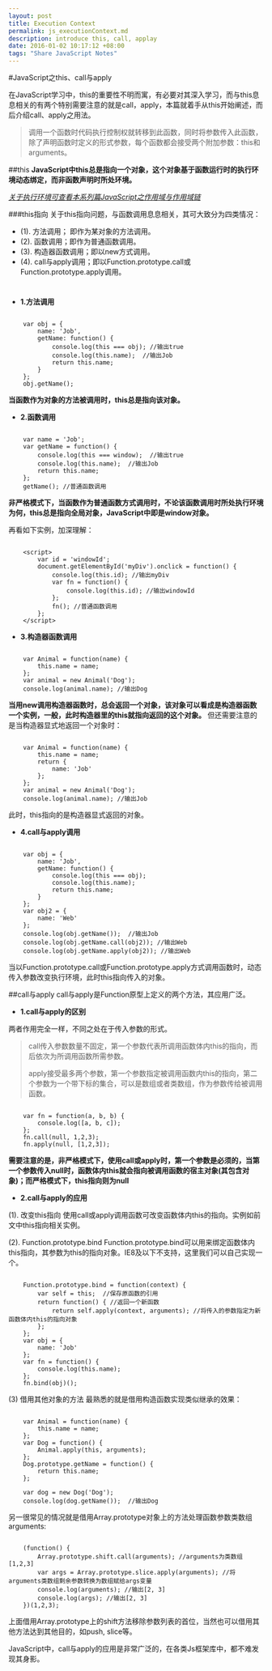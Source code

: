 ```yaml
---
layout: post
title: Execution Context
permalink: js_executionContext.md
description: introduce this, call, applay
date: 2016-01-02 10:17:12 +08:00
tags: "Share JavaScript Notes"
---
```


#JavaScript之this、call与apply

在JavaScript学习中，this的重要性不明而寓，有必要对其深入学习，而与this息息相关的有两个特别需要注意的就是call，apply，本篇就着手从this开始阐述，而后介绍call、apply之用法。

> 调用一个函数时代码执行控制权就转移到此函数，同时将参数传入此函数，除了声明函数时定义的形式参数，每个函数都会接受两个附加参数：this和arguments。

##this
**JavaScript中this总是指向一个对象，这个对象基于函数运行时的执行环境动态绑定，而非函数声明时所处环境。**

*[关于执行环境可查看本系列篇JavaScript之作用域与作用域链](https://github.com/codingplayboy/javascript_notes/blob/master/js_scope.md)*

###this指向
关于this指向问题，与函数调用息息相关，其可大致分为四类情况：

* (1). 方法调用； 即作为某对象的方法调用。
* (2). 函数调用；即作为普通函数调用。
* (3). 构造器函数调用；即以new方式调用。
* (4). call与apply调用；即以Function.prototype.call或Function.prototype.apply调用。

# 

* **1.方法调用**

```

	var obj = {
		name: 'Job',
		getName: function() {
			console.log(this === obj); //输出true
			console.log(this.name);  //输出Job
			return this.name;
		}
	};
	obj.getName();
```
**当函数作为对象的方法被调用时，this总是指向该对象。**

* **2.函数调用**

```

	var name = 'Job';
	var getName = function() {
		console.log(this === window);  //输出true
		console.log(this.name);  //输出Job
		return this.name;
	};
	getName(); //普通函数调用
```
**非严格模式下，当函数作为普通函数方式调用时，不论该函数调用时所处执行环境为何，this总是指向全局对象，JavaScript中即是window对象。**

再看如下实例，加深理解：
```

	<script>
		var id = 'windowId';
		document.getElementById('myDiv').onclick = function() {
			console.log(this.id); //输出myDiv
			var fn = function() {
				console.log(this.id); //输出windowId
			};
			fn(); //普通函数调用
		};
	</script>
```

* **3.构造器函数调用**

```

	var Animal = function(name) {
		this.name = name;
	};
	var animal = new Animal('Dog');
	console.log(animal.name); //输出Dog
```
**当用new调用构造器函数时，总会返回一个对象，该对象可以看成是构造器函数一个实例，一般，此时构造器里的this就指向返回的这个对象。**
但还需要注意的是当构造器显式地返回一个对象时：
```

	var Animal = function(name) {
		this.name = name;
		return {
			name: 'Job'
		};
	};
	var animal = new Animal('Dog');
	console.log(animal.name); //输出Job	
```
此时，this指向的是构造器显式返回的对象。

* **4.call与apply调用**

```

	var obj = {
		name: 'Job',
		getName: function() {
			console.log(this === obj); 
			console.log(this.name);  
			return this.name;
		}
	};
	var obj2 = {
		name: 'Web'
	};
	console.log(obj.getName());  //输出Job
	console.log(obj.getName.call(obj2)); //输出Web
	console.log(obj.getName.apply(obj2)); //输出Web
```
当以Function.prototype.call或Function.prototype.apply方式调用函数时，动态传入参数改变执行环境，此时this指向传入的对象。

##call与apply
call与apply是Function原型上定义的两个方法，其应用广泛。

* **1.call与apply的区别**

两者作用完全一样，不同之处在于传入参数的形式。
> call传入参数数量不固定，第一个参数代表所调用函数体内this的指向，而后依次为所调用函数所需参数。
> 
> apply接受最多两个参数，第一个参数指定被调用函数内this的指向，第二个参数为一个带下标的集合，可以是数组或者类数组，作为参数传给被调用函数。

```

	var fn = function(a, b, b) {
		console.log([a, b, c]);
	};
	fn.call(null, 1,2,3);
	fn.apply(null, [1,2,3]);
```
**需要注意的是，非严格模式下，使用call或apply时，第一个参数是必须的，当第一个参数传入null时，函数体内this就会指向被调用函数的宿主对象(其包含对象)；而严格模式下，this指向则为null**

* **2.call与apply的应用**

(1). 改变this指向
使用call或apply调用函数可改变函数体内this的指向。实例如前文中this指向相关实例。

(2). Function.prototype.bind
Function.prototype.bind可以用来绑定函数体内this指向，其参数为this的指向对象。IE8及以下不支持，这里我们可以自己实现一个。
```

	Function.prototype.bind = function(context) {
		var self = this;  //保存原函数的引用
		return function() { //返回一个新函数
			return self.apply(context, arguments); //将传入的参数指定为新函数体内this的指向对象
		};
	};	
	var obj = {
		name: 'Job'
	};
	var fn = function() {
		console.log(this.name);
	};
	fn.bind(obj)();
```

(3) 借用其他对象的方法
最熟悉的就是借用构造函数实现类似继承的效果：
```

	var Animal = function(name) {
		this.name = name;
	};
	var Dog = function() {
		Animal.apply(this, arguments);
	};
	Dog.prototype.getName = function() {
		return this.name;
	};
	
	var dog = new Dog('Dog');
	console.log(dog.getName());  //输出Dog
```
另一很常见的情况就是借用Array.prototype对象上的方法处理函数参数类数组arguments:
```

	(function() {
		Array.prototype.shift.call(arguments); //arguments为类数组[1,2,3]
		var args = Array.prototype.slice.apply(arguments); //将arguments类数组剩余参数转换为数组赋给args变量
		console.log(arguments); //输出[2, 3]
		console.log(args); //输出[2, 3]
	})(1,2,3);
```
上面借用Array.prototype上的shift方法移除参数列表的首位，当然也可以借用其他方法达到其他目的，如push, slice等。

JavaScript中，call与apply的应用是非常广泛的，在各类Js框架库中，都不难发现其身影。